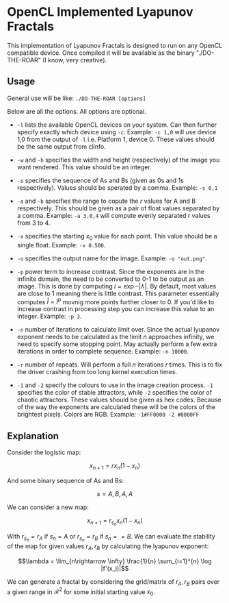 # OpenCL Implemented Lyapunov Fractals

This implementation of Lyapunov Fractals is designed to run on any OpenCL compatible device. Once compiled it will be available as the binary "./DO-THE-ROAR" (I know, very creative).


## Usage

General use will be like:
`./DO-THE-ROAR [options]`

Below are all the options. All options are optional.

 - `-l` lists the available OpenCL devices on your system. Can then further specify exactly which device using `-c`. Example: `-c 1,0` will use device 1,0 from the output of `-l` i.e. Platform 1, device 0. These values should be the same output from clinfo.

 - `-w` and `-h` specifies the width and height (respectively) of the image you want rendered. This value should be an integer.

 - `-s` specifies the sequence of As and Bs (given as 0s and 1s respectively). Values should be sperated by a comma. Example: `-s 0,1`

 - `-a` and `-b` specifies the range to copute the $r$ values for A and B respectively. This should be given as a pair of float values separated by a comma. Example: `-a 3.0,4` will compute evenly separated $r$ values from $3$ to $4$.

 - `-x` specifies the starting $x_0$ value for each point. This value should be a single float. Example: `-x 0.500`. 

 - `-o` specifies the output name for the image. Example: `-o "out.png"`.

 - `-p` power term to increase contrast. Since the exponents are in the infinite domain, the need to be converted to 0-1 to be output as an image. This is done by computing $l = \exp{-|\lambda|}$. By default, most values are close to $1$ meaning there is little contrast. This parameter essentially computes $\hat{l} = l^p$ movnig more points further closer to 0. If you'd like to increase contrast in processing step you can increase this value to an integer. Example: `-p 3`.

 - `-n` number of iterations to calculate limit over. Since the actual lyupanov exponent needs to be calculated as the limit $n$ approaches infinity, we need to specify some stopping point. May actually perform a few extra iterations in order to complete sequence. Example: `-n 10000`.

 - `-r` number of repeats. Will perform a full $n$ iterations $r$ times. This is to fix the driver crashing from too long kernel execution times.

 - `-1` and `-2` specify the colours to use in the image creation process. `-1` specifies the color of stable attractors, while `-2` specifies the color of chaotic attractors. These values should be given as hex codes. Because of the way the exponents are calculated these will be the colors of the brightest pixels. Colors are RGB. Example: `-1#FF0000 -2 #0000FF`


## Explanation

Consider the logistic map:

$$x_{n+1} = rx_n(1-x_n)$$

And some binary sequence of As and Bs:

$$s = {A,B,A,A}$$

We can consider a new map:

$$x_{n+1} = r_{s_n}x_n(1-x_n)$$

With $r_{s_n}= r_A$ if $s_n=A$ or $r_{s_n} = r_B$ if $s_n==B$. We can evaluate the stability of the map for given values $r_A,r_B$ by calculating the lyapunov exponent:

$$\lambda = \lim_{n\rightarrow \infty} \frac{1}{n} \sum_{i=1}^{n} \log |f'(x_i)|$$

We can generate a fractal by considering the grid/matrix of $r_A,r_B$ pairs over a given range in $\mathcal{R}^2$ for some initial starting value $x_0$.




